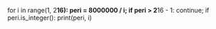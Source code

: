 for i in range(1, 2**16):
  peri = 8000000 / i;
  if peri > 2**16 - 1:
    continue;
  if peri.is_integer():
    print(peri, i)


